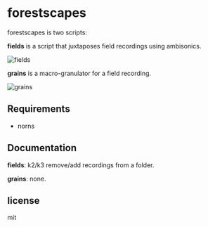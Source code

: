 # forestscapes

forestscapes is two scripts: 


**fields** is a script that juxtaposes field recordings using ambisonics.

![fields](https://user-images.githubusercontent.com/6550035/230229102-bc5eafec-f794-496c-b34d-8a89be568e6f.png)

**grains** is a macro-granulator for a field recording. 

![grains](https://user-images.githubusercontent.com/6550035/230229471-ab2e0771-fa08-4e34-b974-f5f8b353bb19.png)


## Requirements

- norns

## Documentation

**fields**: k2/k3 remove/add recordings from a folder.

**grains**: none.

## license 

mit 


